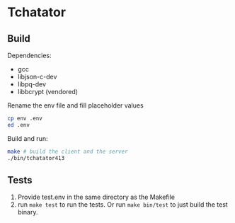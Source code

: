 # Tchatator

## Build

Dependencies:

- gcc
- libjson-c-dev
- libpq-dev
- libbcrypt (vendored)

Rename the env file and fill placeholder values

```bash
cp env .env
ed .env
```

Build and run:

```bash
make # build the client and the server
./bin/tchatator413
```

## Tests

1. Provide test.env in the same directory as the Makefile
2. run `make test` to run the tests. Or run `make bin/test` to just build the test binary.
